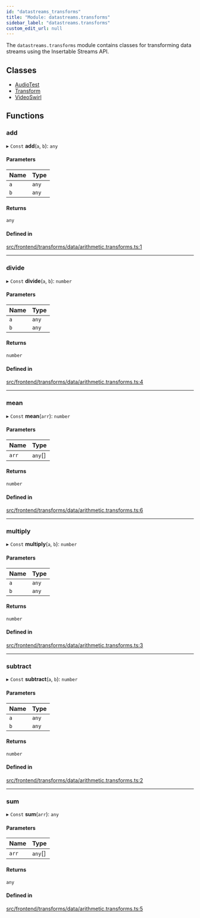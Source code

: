 ```yaml
---
id: "datastreams_transforms"
title: "Module: datastreams.transforms"
sidebar_label: "datastreams.transforms"
custom_edit_url: null
---
```


The `datastreams.transforms` module contains classes for transforming data streams using the Insertable Streams API.

## Classes

- [AudioTest](../classes/datastreams_transforms.AudioTest)
- [Transform](../classes/datastreams_transforms.Transform)
- [VideoSwirl](../classes/datastreams_transforms.VideoSwirl)

## Functions

### add

▸ `Const` **add**(`a`, `b`): `any`

#### Parameters

| Name | Type |
| :------ | :------ |
| `a` | `any` |
| `b` | `any` |

#### Returns

`any`

#### Defined in

[src/frontend/transforms/data/arithmetic.transforms.ts:1](https://github.com/brainsatplay/datastreams-api/blob/3bb0d1d/src/frontend/transforms/data/arithmetic.transforms.ts#L1)

___

### divide

▸ `Const` **divide**(`a`, `b`): `number`

#### Parameters

| Name | Type |
| :------ | :------ |
| `a` | `any` |
| `b` | `any` |

#### Returns

`number`

#### Defined in

[src/frontend/transforms/data/arithmetic.transforms.ts:4](https://github.com/brainsatplay/datastreams-api/blob/3bb0d1d/src/frontend/transforms/data/arithmetic.transforms.ts#L4)

___

### mean

▸ `Const` **mean**(`arr`): `number`

#### Parameters

| Name | Type |
| :------ | :------ |
| `arr` | `any`[] |

#### Returns

`number`

#### Defined in

[src/frontend/transforms/data/arithmetic.transforms.ts:6](https://github.com/brainsatplay/datastreams-api/blob/3bb0d1d/src/frontend/transforms/data/arithmetic.transforms.ts#L6)

___

### multiply

▸ `Const` **multiply**(`a`, `b`): `number`

#### Parameters

| Name | Type |
| :------ | :------ |
| `a` | `any` |
| `b` | `any` |

#### Returns

`number`

#### Defined in

[src/frontend/transforms/data/arithmetic.transforms.ts:3](https://github.com/brainsatplay/datastreams-api/blob/3bb0d1d/src/frontend/transforms/data/arithmetic.transforms.ts#L3)

___

### subtract

▸ `Const` **subtract**(`a`, `b`): `number`

#### Parameters

| Name | Type |
| :------ | :------ |
| `a` | `any` |
| `b` | `any` |

#### Returns

`number`

#### Defined in

[src/frontend/transforms/data/arithmetic.transforms.ts:2](https://github.com/brainsatplay/datastreams-api/blob/3bb0d1d/src/frontend/transforms/data/arithmetic.transforms.ts#L2)

___

### sum

▸ `Const` **sum**(`arr`): `any`

#### Parameters

| Name | Type |
| :------ | :------ |
| `arr` | `any`[] |

#### Returns

`any`

#### Defined in

[src/frontend/transforms/data/arithmetic.transforms.ts:5](https://github.com/brainsatplay/datastreams-api/blob/3bb0d1d/src/frontend/transforms/data/arithmetic.transforms.ts#L5)
